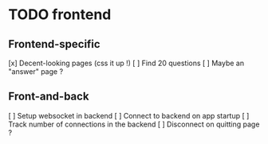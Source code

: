 # TODO frontend

## Frontend-specific

[x] Decent-looking pages (css it up !)
[ ] Find 20 questions
[ ] Maybe an "answer" page ?

## Front-and-back

[ ] Setup websocket in backend
[ ] Connect to backend on app startup
[ ] Track number of connections in the backend
[ ] Disconnect on quitting page ?
